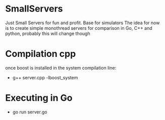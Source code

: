 # SmallServers
Just Small Servers for fun  and profit. Base for simulators
The idea for now is to create simple monothread servers for comparison in
Go, C++ and python, probably this will change though

# Compilation cpp
once boost is installed in the system compilation line:
 * g++ server.cpp -lboost_system

# Executing in Go
 * go run server.go

